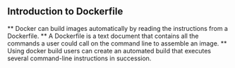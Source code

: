 ## Introduction to Dockerfile


** Docker can build images automatically by reading the instructions from a Dockerfile. 
** A Dockerfile is a text document that contains all the commands a user could call on the command line to assemble an image. ** Using docker build users can create an automated build that executes several command-line instructions in succession.


